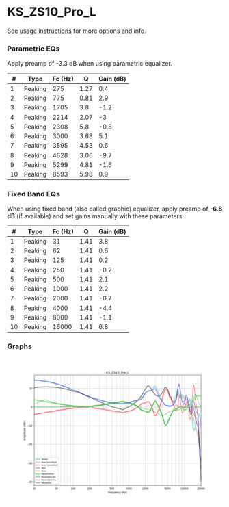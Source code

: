 # KS_ZS10_Pro_L
See [usage instructions](https://github.com/jaakkopasanen/AutoEq#usage) for more options and info.

### Parametric EQs
Apply preamp of -3.3 dB when using parametric equalizer.

|   # | Type    |   Fc (Hz) |    Q |   Gain (dB) |
|-----|---------|-----------|------|-------------|
|   1 | Peaking |       275 | 1.27 |         0.4 |
|   2 | Peaking |       775 | 0.81 |         2.9 |
|   3 | Peaking |      1705 | 3.8  |        -1.2 |
|   4 | Peaking |      2214 | 2.07 |        -3   |
|   5 | Peaking |      2308 | 5.8  |        -0.8 |
|   6 | Peaking |      3000 | 3.68 |         5.1 |
|   7 | Peaking |      3595 | 4.53 |         0.6 |
|   8 | Peaking |      4628 | 3.06 |        -9.7 |
|   9 | Peaking |      5299 | 4.81 |        -1.6 |
|  10 | Peaking |      8593 | 5.98 |         0.9 |

### Fixed Band EQs
When using fixed band (also called graphic) equalizer, apply preamp of **-6.8 dB** (if available) and set gains manually with these parameters.

|   # | Type    |   Fc (Hz) |    Q |   Gain (dB) |
|-----|---------|-----------|------|-------------|
|   1 | Peaking |        31 | 1.41 |         3.8 |
|   2 | Peaking |        62 | 1.41 |         0.6 |
|   3 | Peaking |       125 | 1.41 |         0.2 |
|   4 | Peaking |       250 | 1.41 |        -0.2 |
|   5 | Peaking |       500 | 1.41 |         2.1 |
|   6 | Peaking |      1000 | 1.41 |         2.2 |
|   7 | Peaking |      2000 | 1.41 |        -0.7 |
|   8 | Peaking |      4000 | 1.41 |        -4.4 |
|   9 | Peaking |      8000 | 1.41 |        -1.1 |
|  10 | Peaking |     16000 | 1.41 |         6.8 |

### Graphs
![](./KS_ZS10_Pro_L.png)
